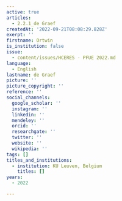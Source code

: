 ```yaml
---
active: true
articles:
  - 2.2.1_de Graef
createdAt: '2022-09-21T08:08:29.828Z'
exerpt: ''
firstname: Ortwin
is_institution: false
issue:
  - content/issues/HCERES - PFUE 2022.md
language:
  - English
lastname: de Graef
picture: ''
picture_copyright: ''
reference: ''
social_channels:
  google_scholar: ''
  instagram: ''
  linkedin: ''
  mendeley: ''
  orcid: ''
  researchgate: ''
  twitter: ''
  website: ''
  wikipedia: ''
tags: []
titles_and_institutions:
  - institution: KU Leuven, Belgium
    titles: []
years:
  - 2022

---
```

